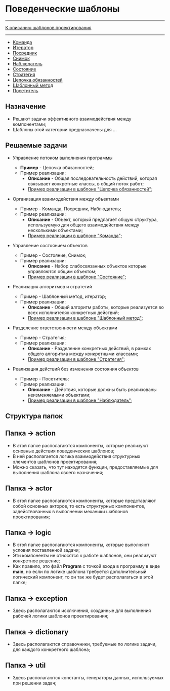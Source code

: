 # Поведенческие шаблоны

****
[К описанию шаблонов проектирования](README.md)
**** 

* [Команда](/src/main/java/org/nikitinia/patterns/behavior/command/README.md)
* [Итератор](/src/main/java/org/nikitinia/patterns/behavior/iterator/README.md)
* [Посредник](/src/main/java/org/nikitinia/patterns/behavior/mediator/README.md)
* [Снимок](/src/main/java/org/nikitinia/patterns/behavior/memento/README.md)
* [Наблюдатель](/src/main/java/org/nikitinia/patterns/behavior/observer/README.md)
* [Состояние](/src/main/java/org/nikitinia/patterns/behavior/state/README.md)
* [Стратегия](/src/main/java/org/nikitinia/patterns/behavior/strategy/README.md)
* [Цепочка обязанностей](/src/main/java/org/nikitinia/patterns/behavior/chainofresponsobility/README.md)
* [Шаблонный метод](/src/main/java/org/nikitinia/patterns/behavior/templatemethod/README.md)
* [Посетитель](/src/main/java/org/nikitinia/patterns/behavior/visitor/README.md)

## Назначение

* Решают задачи эффективного взаимодействия между компонентами;
* Шаблоны этой категории предназначены для ...

## Решаемые задачи

* Управление потоком выполнения программы
  * **Пример** - Цепочка обязанностей;
  * Пример реализации:
    * **Описание** - Общая последовательность действий, которая 
связывает конкретные классы, в общий поток работ;
    * [Пример реализации в шаблоне "Цепочка обязанностей"](chainofresponsobility/actor/Activity.java);

* Организация взаимодействия между объектами
  * Пример - Команда, Посредник, Наблюдатель;
  * Пример реализации:
    * **Описание** - Объект, который предлагает общую структура, используемую 
для общего взаимодействия между несколькими объектами;
    * [Пример реализации в шаблоне "Команда"](command/documentbuffer/actor/Command.java);

* Управление состоянием объектов
  * Пример - Состояние, Снимок;
  * Пример реализации:
    * **Описание** - Набор слабосвязанных объектов которые управляются общим 
объектом;
    * [Пример реализации в шаблоне "Состояние"](state/action/DocumentContext.java);

* Реализация алгоритмов и стратегий
  * Пример - Шаблонный метод, итератор;
  * Пример реализации:
    * **Описание** - Общий алгоритм работы, которые реализуется во всех
исполнителях конкретных действий;
    * [Пример реализации в шаблоне "Шаблонный метод"](templatemethod/actor/DocumentTemplate.java);

* Разделение ответственности между объектами
  * Пример - Стратегия;
  * Пример реализации:
    * **Описание** - Разделение конкретных действий, в рамках общего алгоритма
между конкретными классами;
    * [Пример реализации в шаблоне "Стратегия"](strategy/action/StrategyClient.java);

* Реализация действий без изменения состояния объектов
  * Пример - Посетитель;
  * Пример реализации:
    * **Описание** - Действия, которые должны быть реализованы неизменяемыми объектами;
    * [Пример реализации в шаблоне "Наблюдатель"](visitor/action/Visitor.java);

## Структура папок

## Папка -> action
* В этой папке располагаются компоненты, которые реализуют основные действия поведенческих шаблонов;
* В ней располагается логика взаимодействия структурных элементов шаблонов проектирования;
* Можно сказать, что тут находятся функции, предоставляемые для выполнения шаблона своего назначения;

## Папка -> actor
* В этой папке располагаются компоненты, которые представляют собой основных акторов, 
то есть структурных компонентов, задействованных в выполнении механики шаблонов проектирования;

## Папка -> logic
* В этой папке располагаются компоненты, которые выполняют условия поставленной задачи;
* Эти компоненты не относятся к работе шаблонов, они реализуют конкретное решение;
* Как правило, это файл **Program** с точкой входа в программу в виде **main**, 
но если по логике шаблона требуется дополнительный логический компонент, то он так же будет располагаться в этой папке;

## Папка -> exception
*  Здесь располагаются исключения, созданные для выполнения рабочей логики шаблонов проектирования;

## Папка -> dictionary
*  Здесь располагаются справочники, требуемые по логике задачи, для каждого конкретного шаблона;

## Папка -> util
*  Здесь располагаются константы, генераторы данных, используемых при решении задач;